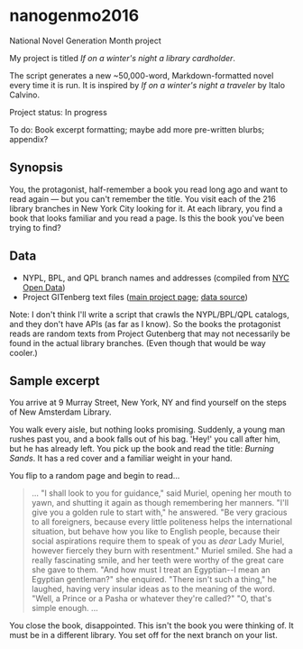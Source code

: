# nanogenmo2016
National Novel Generation Month project

My project is titled *If on a winter's night a library cardholder*.

The script generates a new ~50,000-word, Markdown-formatted novel every time it is run. It is inspired by *If on a winter's night a traveler* by Italo Calvino. 

Project status: In progress

To do: Book excerpt formatting; maybe add more pre-written blurbs; appendix?

## Synopsis
You, the protagonist, half-remember a book you read long ago and want to read again — but you can't remember the title. You visit each of the 216 library branches in New York City looking for it. At each library, you find a book that looks familiar and you read a page. Is this the book you've been trying to find? 

## Data
- NYPL, BPL, and QPL branch names and addresses (compiled from [NYC Open Data](https://nycopendata.socrata.com))
- Project GITenberg text files ([main project page](https://gitenberg.org/); [data source](https://github.com/gitenberg-dev/giten_site/tree/master/assets))

Note: I don't think I'll write a script that crawls the NYPL/BPL/QPL catalogs, and they don't have APIs (as far as I know). So the books the protagonist reads are random texts from Project Gutenberg that may not necessarily be found in the actual library branches. (Even though that would be way cooler.) 

## Sample excerpt

You arrive at 9 Murray Street, New York, NY and find yourself on the steps of New Amsterdam Library.

You walk every aisle, but nothing looks promising. Suddenly, a young man rushes past you, and a book falls out of his bag. 'Hey!' you call after him, but he has already left. You pick up the book and read the title: *Burning Sands*. It has a red cover and a familiar weight in your hand. 

You flip to a random page and begin to read...
> ... "I shall look to you for guidance," said Muriel, opening her mouth to  yawn, and shutting it again as though remembering her manners. "I'll give you a golden rule to start with," he answered. "Be very  gracious to all foreigners, because every little politeness helps the  international situation, but behave how you like to English people,  because their social aspirations require them to speak of you as _dear_  Lady Muriel, however fiercely they burn with resentment." Muriel smiled. She had a really fascinating smile, and her teeth were  worthy of the great care she gave to them. "And how must I treat an  Egyptian--I mean an Egyptian gentleman?" she enquired. "There isn't such a thing," he laughed, having very insular ideas as to  the meaning of the word. "Well, a Prince or a Pasha or whatever they're called?" "O, that's simple enough. ...

You close the book, disappointed. This isn't the book you were thinking of. It must be in a different library. You set off for the next branch on your list.
